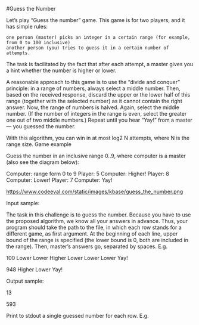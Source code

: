 #Guess the Number

 Let’s play “Guess the number” game. This game is for two players, and it has simple rules:

    one person (master) picks an integer in a certain range (for example, from 0 to 100 inclusive)
    another person (you) tries to guess it in a certain number of attempts.

The task is facilitated by the fact that after each attempt, a master gives you a hint whether the number is higher or lower.

A reasonable approach to this game is to use the “divide and conquer” principle: in a range of numbers, always select a middle number. Then, based on the received response, discard the upper or the lower half of this range (together with the selected number) as it cannot contain the right answer. Now, the range of numbers is halved. Again, select the middle number. (If the number of integers in the range is even, select the greater one out of two middle numbers.) Repeat until you hear “Yay!” from a master — you guessed the number.

With this algorithm, you can win in at most log2 N attempts, where N is the range size.
Game example

Guess the number in an inclusive range 0..9, where computer is a master (also see the diagram below):

Computer: range form 0 to 9
Player:   5
Computer: Higher!
Player:   8
Computer: Lower!
Player:   7
Computer: Yay!

https://www.codeeval.com/static/images/kbase/guess_the_number.png

Input sample:

The task in this challenge is to guess the number. Because you have to use the proposed algorithm, we know all your answers in advance. Thus, your program should take the path to the file, in which each row stands for a different game, as first argument. At the beginning of each line, upper bound of the range is specified (the lower bound is 0, both are included in the range). Then, master’s answers go, separated by spaces. E.g.

100 Lower Lower Higher Lower Lower Lower Yay!

948 Higher Lower Yay!

Output sample:

13

593

Print to stdout a single guessed number for each row. E.g.
